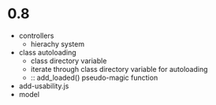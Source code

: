 # 0.8 #
  * controllers
    * hierachy system
  * class autoloading
    * class directory variable
    * iterate through class directory variable for autoloading
    * :: add\_loaded() pseudo-magic function
  * add-usability.js
  * model